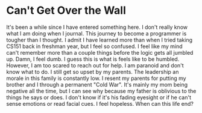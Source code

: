 <h1>Can't Get Over the Wall</h1>
<p>It's been a while since I have entered something here. I don't really know what I am doing when I journal. This journey to become a programmer is tougher than I thought. I admit I have learned more than when I tried taking CS151 back in freshman year, but I feel so confused. I feel like my mind can't remember more than a couple things before the logic gets all jumbled up. Damn, I feel dumb. I guess this is what is feels like to be humbled. However, I am too scared to reach out for help. I am paranoid and don't know what to do. I still get so upset by my parents. The leadership an morale in this family is constantly low. I resent my parents for putting my brother and I through a permanent "Cold War". It's mainly my mom being negative all the time, but I can see why because my father is oblivious to the things he says or does. I don't know if it's his fading eyesight or if he can't sense emotions or read facial cues. I feel hopeless. When can this life end?
